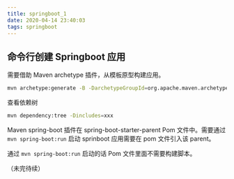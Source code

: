 ```yaml
---
title: springboot_1
date: 2020-04-14 23:40:03
tags: springboot 
---
```



## 命令行创建 Springboot 应用

需要借助 Maven archetype 插件，从模板原型构建应用。

```bash
mvn archetype:generate -B -DarchetypeGroupId=org.apache.maven.archetypes -DarchetypeArtifactId=maven-archetype-quickstart -DarchetypeVersion=1.1 -DgroupId=com.company -DartifactId=project -Dversion=1.0-SNAPSHOT -Dpackage=com.company.project
```

查看依赖树

```bash
mvn dependency:tree -Dincludes=xxx
```

Maven spring-boot 插件在 spring-boot-starter-parent Pom 文件中。需要通过 `mvn spring-boot:run` 启动 sprinboot 应用需要在 pom 文件引入该 parent。

通过 `mvn spring-boot:run` 启动的话 Pom 文件里面不需要构建脚本。

（未完待续）